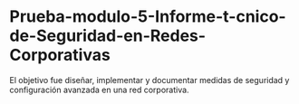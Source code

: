 # Prueba-modulo-5-Informe-t-cnico-de-Seguridad-en-Redes-Corporativas
El objetivo fue diseñar, implementar y documentar medidas de seguridad y configuración avanzada en una red corporativa.
